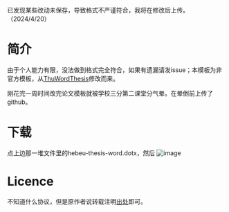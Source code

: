 已发现某些改动未保存，导致格式不严谨符合，我将在修改后上传。（2024/4/20）
# 简介

由于个人能力有限，没法做到格式完全符合，如果有遗漏请发issue；本模板为非官方模板，从[ThuWordThesis](https://github.com/qbh16/ThuWordThesis)修改而来。

刚花完一周时间改完论文模板就被学校三分第二课堂分气晕。在晕倒前上传了github。

# 下载
点上边那一堆文件里的hebeu-thesis-word.dotx，然后
![image](https://github.com/xyls184/hebeu-thesis-word/assets/20354136/63f6c2a0-90b4-4101-8cad-daab99995f70)


#  Licence

不知道什么协议，但是原作者说转载注明[出处](https://github.com/qbh16/ThuWordThesis)即可。
